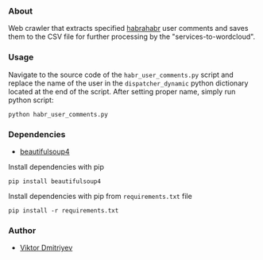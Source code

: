 ### About

Web crawler that extracts specified [habrahabr](http://habrahabr.ru/) user comments and saves them to the CSV file for further processing by the "services-to-wordcloud".

### Usage
Navigate to the source code of the ```habr_user_comments.py``` script and replace the name of the user in the ```dispatcher_dynamic``` python dictionary located at the end of the script. After setting proper name, simply run python script:
```
python habr_user_comments.py
```

### Dependencies

* [beautifulsoup4](https://pypi.python.org/pypi/beautifulsoup4)

Install dependencies with pip
```
pip install beautifulsoup4
```

Install dependencies with pip from ```requirements.txt``` file
```
pip install -r requirements.txt
```

### Author

* [Viktor Dmitriyev](https://github.com/vdmitriyev/)
